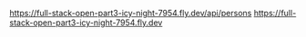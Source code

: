 https://full-stack-open-part3-icy-night-7954.fly.dev/api/persons
https://full-stack-open-part3-icy-night-7954.fly.dev